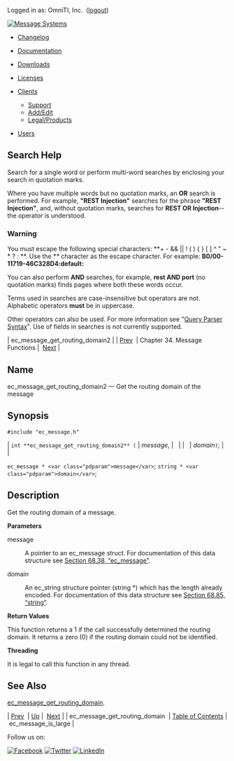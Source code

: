 Logged in as: OmniTI, Inc.  ([logout](https://support.messagesystems.com/logout.php))

[![Message Systems](https://support.messagesystems.com/images/ms-white205.png)](https://support.messagesystems.com/start.php) 

*   [Changelog](https://support.messagesystems.com/start.php?show=changelog)
*   [Documentation](https://support.messagesystems.com/docs/)
*   [Downloads](https://support.messagesystems.com/start.php)

*   [Licenses](https://support.messagesystems.com/license_summary.php)
*   <a href="">Clients</a>
    *   [Support](https://support.messagesystems.com/cs.php)
    *   [Add/Edit](https://support.messagesystems.com/edit_client.php)
    *   [Legal/Products](https://support.messagesystems.com/edit_products.php)
*   [Users](https://support.messagesystems.com/edit_customer.php)

## Search Help

Search for a single word or perform multi-word searches by enclosing your search in quotation marks.

Where you have multiple words but no quotation marks, an **OR** search is performed. For example, **"REST Injection"** searches for the phrase **"REST Injection"**, and, without quotation marks, searches for **REST OR Injection**--the operator is understood.

### Warning

You must escape the following special characters: **+ - && || ! ( ) { } [ ] ^ " ~ * ? : \**. Use the **\** character as the escape character. For example: **B0/00-11719-46C328D4\:default\:**

You can also perform **AND** searches, for example, **rest AND port** (no quotation marks) finds pages where both these words occur.

Terms used in searches are case-insensitive but operators are not. Alphabetic operators **must** be in uppercase.

Other operators can also be used. For more information see "[Query Parser Syntax](https://lucene.apache.org/core/old_versioned_docs/versions/3_0_0/queryparsersyntax.html)". Use of fields in searches is not currently supported.

| ec_message_get_routing_domain2 |
| [Prev](apis.ec_message_get_routing_domain.php)  | Chapter 34. Message Functions |  [Next](apis.ec_message_is_large.php) |

<a name="apis.ec_message_get_routing_domain2"></a>
## Name

ec_message_get_routing_domain2 — Get the routing domain of the message

## Synopsis

`#include "ec_message.h"`

| `int **ec_message_get_routing_domain2** (` | <var class="pdparam">message</var>, |   |
|   | <var class="pdparam">domain</var>`)`; |   |

`ec_message * <var class="pdparam">message</var>`;
`string * <var class="pdparam">domain</var>`;<a name="idp28512512"></a>
## Description

Get the routing domain of a message.

**Parameters**

<dl class="variablelist">

<dt>message</dt>

<dd>

A pointer to an ec_message struct. For documentation of this data structure see [Section 68.38, “ec_message”](structs.ec_message.php "68.38. ec_message").

</dd>

<dt>domain</dt>

<dd>

An ec_string structure pointer (string *) which has the length already encoded. For documentation of this data structure see [Section 68.85, “string”](structs.string.php "68.85. string").

</dd>

</dl>

**Return Values**

This function returns a 1 if the call successfully determined the routing domain. It returns a zero (0) if the routing domain could not be identified.

**Threading**

It is legal to call this function in any thread.

<a name="idp28521760"></a>
## See Also

[ec_message_get_routing_domain](apis.ec_message_get_routing_domain.php "ec_message_get_routing_domain").

| [Prev](apis.ec_message_get_routing_domain.php)  | [Up](ec_message.php) |  [Next](apis.ec_message_is_large.php) |
| ec_message_get_routing_domain  | [Table of Contents](index.php) |  ec_message_is_large |

Follow us on:

[![Facebook](https://support.messagesystems.com/images/icon-facebook.png)](http://www.facebook.com/messagesystems) [![Twitter](https://support.messagesystems.com/images/icon-twitter.png)](http://twitter.com/#!/MessageSystems) [![LinkedIn](https://support.messagesystems.com/images/icon-linkedin.png)](http://www.linkedin.com/company/message-systems)